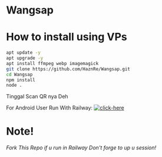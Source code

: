 # Wangsap

# How to install using VPs
```bash
apt update -y
apt upgrade -y
apt install ffmpeg webp imagemagick 
git clone https://github.com/HaznRe/Wangsap.git 
cd Wangsap
npm install 
node . 
```

Tinggal Scan QR nya Deh 

For Android User Run With Railway:
[![click-here](https://railway.app/button.svg)](https://railway.app/new/template?template=https://github.com/HaznRe/Wangsap.git)

# Note!
*Fork This Repo*
*if u run in Railway*
*Don't forge to up u session!*



